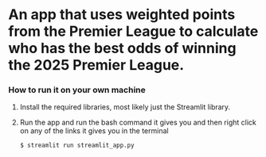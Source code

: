 # An app that uses weighted points from the Premier League to calculate who has the best odds of winning the 2025 Premier League. 


### How to run it on your own machine

1. Install the required libraries, most likely just the Streamlit library. 

2. Run the app and run the bash command it gives you and then right click on any of the links it gives you in the terminal 

   ```
   $ streamlit run streamlit_app.py
   ```

